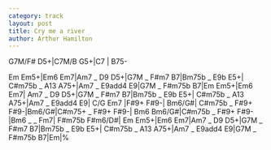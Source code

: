 ```yaml
---
category: track
layout: post
title: Cry me a river
author: Arthur Hamilton
---
```


<canvas class="chords"  markdown="0">G7M/F#  D5+|C7M/B G5+|C7 | B75-</canvas>

<canvas class="chords"  markdown="0">Em Em5+|Em6 Em7|Am7 _ D9 D5+|G7M _ F#m7 B7|Bm75b _ E9b E5+| C#m75b _ A13 A75+|Am7 _ E9add4 E9|G7M _ F#m75b B7|Em Em5+|Em6 Em7| 
Am7 _ D9 D5+|G7M _ F#m7 B7|Bm75b _ E9b E5+| C#m75b _ A13 A75+|Am7 _ E9add4 E9|
 C/G Em7 |F#9+ F#9-| Bm6/G#| C#m75b _ F#9+ F#9-|Bm6/G#|C#m75+ _ F#9+ F#9-| Bm6 Bm6/G#|C#m75b _ F#9+ F#9-|Bm6 _ _ Fm7| F#m75b F#m6/D#|
Em Em5+|Em6 Em7|Am7 _ D9 D5+|G7M _ F#m7 B7|Bm75b _ E9b E5+| C#m75b _ A13 A75+|Am7 _ E9add4 E9|G7M _ F#m75b B7|Em|% </canvas>





